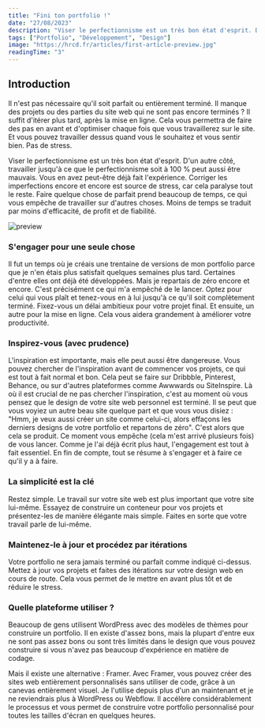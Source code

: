```yaml
---
title: "Fini ton portfolio !"
date: "27/08/2023"
description: "Viser le perfectionnisme est un très bon état d'esprit. D'un autre côté, travailler jusqu'à ce que le perfectionnisme soit à 100 % peut aussi être mauvais. Voici quelques conseils pour vous aider à lancer votre portfolio."
tags: ["Portfolio", "Développement", "Design"]
image: "https://hrcd.fr/articles/first-article-preview.jpg"
readingTime: "3"
---
```


## Introduction

Il n'est pas nécessaire qu'il soit parfait ou entièrement terminé. Il manque des projets ou des parties du site web qui ne sont pas encore terminés ? Il suffit d'itérer plus tard, après la mise en ligne. Cela vous permettra de faire des pas en avant et d'optimiser chaque fois que vous travaillerez sur le site. Et vous pouvez travailler dessus quand vous le souhaitez et vous sentir bien. Pas de stress.

Viser le perfectionnisme est un très bon état d'esprit. D'un autre côté, travailler jusqu'à ce que le perfectionnisme soit à 100 % peut aussi être mauvais. Vous en avez peut-être déjà fait l'expérience. Corriger les imperfections encore et encore est source de stress, car cela paralyse tout le reste. Faire quelque chose de parfait prend beaucoup de temps, ce qui vous empêche de travailler sur d'autres choses. Moins de temps se traduit par moins d'efficacité, de profit et de fiabilité.

![preview](/articles/first-article-preview.jpg)

### S'engager pour une seule chose
Il fut un temps où je créais une trentaine de versions de mon portfolio parce que je n'en étais plus satisfait quelques semaines plus tard. Certaines d'entre elles ont déjà été développées. Mais je repartais de zéro encore et encore. C'est précisément ce qui m'a empêché de le lancer. Optez pour celui qui vous plaît et tenez-vous en à lui jusqu'à ce qu'il soit complètement terminé. Fixez-vous un délai ambitieux pour votre projet final. Et ensuite, un autre pour la mise en ligne. Cela vous aidera grandement à améliorer votre productivité.

### Inspirez-vous (avec prudence)
L'inspiration est importante, mais elle peut aussi être dangereuse. Vous pouvez chercher de l'inspiration avant de commencer vos projets, ce qui est tout à fait normal et bon. Cela peut se faire sur Dribbble, Pinterest, Behance, ou sur d'autres plateformes comme Awwwards ou SiteInspire. Là où il est crucial de ne pas chercher l'inspiration, c'est au moment où vous pensez que le design de votre site web personnel est terminé. Il se peut que vous voyiez un autre beau site quelque part et que vous vous disiez : "Hmm, je veux aussi créer un site comme celui-ci, alors effaçons les derniers designs de votre portfolio et repartons de zéro". C'est alors que cela se produit. Ce moment vous empêche (cela m'est arrivé plusieurs fois) de vous lancer. Comme je l'ai déjà écrit plus haut, l'engagement est tout à fait essentiel. En fin de compte, tout se résume à s'engager et à faire ce qu'il y a à faire.

### La simplicité est la clé
Restez simple. Le travail sur votre site web est plus important que votre site lui-même. Essayez de construire un conteneur pour vos projets et présentez-les de manière élégante mais simple. Faites en sorte que votre travail parle de lui-même.

### Maintenez-le à jour et procédez par itérations
Votre portfolio ne sera jamais terminé ou parfait comme indiqué ci-dessus. Mettez à jour vos projets et faites des itérations sur votre design web en cours de route. Cela vous permet de le mettre en avant plus tôt et de réduire le stress.

### Quelle plateforme utiliser ?
Beaucoup de gens utilisent WordPress avec des modèles de thèmes pour construire un portfolio. Il en existe d'assez bons, mais la plupart d'entre eux ne sont pas assez bons ou sont très limités dans le design que vous pouvez construire si vous n'avez pas beaucoup d'expérience en matière de codage.

Mais il existe une alternative : Framer. Avec Framer, vous pouvez créer des sites web entièrement personnalisés sans utiliser de code, grâce à un canevas entièrement visuel. Je l'utilise depuis plus d'un an maintenant et je ne reviendrais plus à WordPress ou Webflow. Il accélère considérablement le processus et vous permet de construire votre portfolio personnalisé pour toutes les tailles d'écran en quelques heures.
 
